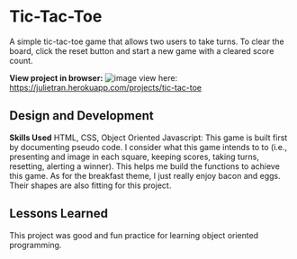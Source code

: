 # Tic-Tac-Toe
A simple tic-tac-toe game that allows two users to take turns. To clear the board, click the reset button and start a new game with a cleared score count.

**View project in browser:** 
![image](https://user-images.githubusercontent.com/68411050/111103586-34242400-8525-11eb-8185-96708350950e.png)
view here: https://julietran.herokuapp.com/projects/tic-tac-toe

## Design and Development
**Skills Used** HTML, CSS, Object Oriented Javascript:
This game is built first by documenting pseudo code. I consider what this game intends to to (i.e., presenting and image in each square, keeping scores, taking turns, resetting, alerting a winner). This helps me build the functions to achieve this game. As for the breakfast theme, I just really enjoy bacon and eggs. Their shapes are also fitting for this project.

## Lessons Learned
This project was good and fun practice for learning object oriented programming. 
